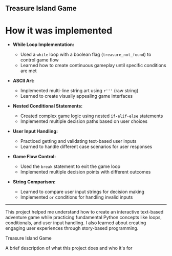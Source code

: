 
## Treasure Island Game 

# How it was implemented

- **While Loop Implementation:**
  - Used a `while` loop with a boolean flag (`treasure_not_found`) to control game flow
  - Learned how to create continuous gameplay until specific conditions are met

- **ASCII Art:**
  - Implemented multi-line string art using `r'''` (raw string)
  - Learned to create visually appealing game interfaces

- **Nested Conditional Statements:**
  - Created complex game logic using nested `if-elif-else` statements
  - Implemented multiple decision paths based on user choices

- **User Input Handling:**
  - Practiced getting and validating text-based user inputs
  - Learned to handle different case scenarios for user responses

- **Game Flow Control:**
  - Used the `break` statement to exit the game loop
  - Implemented multiple decision points with different outcomes

- **String Comparison:**
  - Learned to compare user input strings for decision making
  - Implemented `or` conditions for handling invalid inputs

---

This project helped me understand how to create an interactive text-based adventure game while practicing fundamental Python concepts like loops, conditionals, and user input handling. I also learned about creating engaging user experiences through story-based programming.

Treasure Island Game

A brief description of what this project does and who it's for


